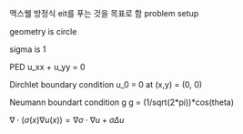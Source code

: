 맥스웰 방정식 eit를 푸는 것을 목표로 함
problem setup

geometry is circle

sigma is 1

PED
u_xx + u_yy = 0

Dirchlet boundary condition u_0 = 0 at (x,y) = (0, 0)

Neumann boundart condition g
g = (1/sqrt(2*pi))*cos(theta)

$\nabla\cdot (\sigma(x) \nabla u(x) ) = \nabla\sigma \cdot \nabla u + \sigma\Delta u$
